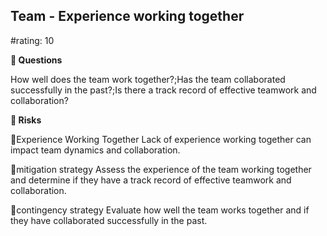 

## Team - Experience working together

#rating: 10




**💭 Questions**

How well does the team work together?;Has the team collaborated successfully in the past?;Is there a track record of effective teamwork and collaboration?

**🚨 Risks**

🚨Experience Working Together
Lack of experience working together can impact team dynamics and collaboration.

🚨mitigation strategy
Assess the experience of the team working together and determine if they have a track record of effective teamwork and collaboration.

🚨contingency strategy
Evaluate how well the team works together and if they have collaborated successfully in the past.




